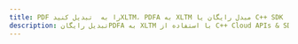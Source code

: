 ---title: PDF را به  تبدیل کنیدXLTM، PDFA به XLTM مبدل رایگان یا C++ SDKdescription: تبدیل رایگانPDFA به XLTM با استفاده از C++ Cloud APIs & SDK همچنین اسناد PDF را در Cloud ایجاد، ویرایش و رندر کنید.---